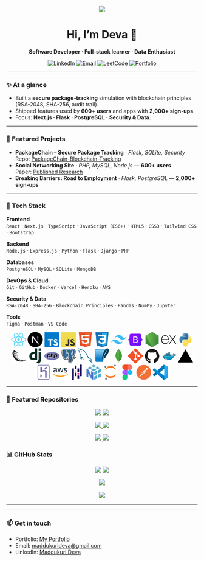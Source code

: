 <!-- Banner -->
<p align="center">
  <img src="https://capsule-render.vercel.app/api?type=waving&color=gradient&height=180&section=header&text=Welcome%20to%20Deva's%20Profile!&fontSize=30&fontAlignY=35" />
</p>

<h1 align="center">Hi, I’m Deva 👋</h1>
<p align="center"><b>Software Developer · Full-stack learner · Data Enthusiast</b></p>

<!-- Badges -->
<p align="center">
  <a href="https://www.linkedin.com/in/maddukuri-deva/">
    <img alt="LinkedIn" src="https://img.shields.io/badge/LinkedIn-0A66C2?logo=linkedin&logoColor=white">
  </a>
  <a href="mailto:maddukurideva@gmail.com">
    <img alt="Email" src="https://img.shields.io/badge/Email-333?logo=gmail&logoColor=white">
  </a>
  <a href="https://leetcode.com/u/devakumari/">
    <img alt="LeetCode" src="https://img.shields.io/badge/LeetCode-FFA116?logo=leetcode&logoColor=white">
  </a>
  <a href="https://devakumari-portfolio-gs70xl7mv-devakumaris-projects.vercel.app/">
    <img alt="Portfolio" src="https://img.shields.io/badge/Portfolio-111?logo=vercel&logoColor=white">
  </a>
</p>

---

### ✨ At a glance
- Built a **secure package-tracking** simulation with blockchain principles (RSA-2048, SHA-256, audit trail).
- Shipped features used by **600+ users** and apps with **2,000+ sign-ups**.
- Focus: **Next.js · Flask · PostgreSQL · Security & Data**.

---

### 🔭 Featured Projects
- **PackageChain – Secure Package Tracking** · *Flask, SQLite, Security*  
  Repo: [PackageChain-Blockchain-Tracking](https://github.com/deva-kumari/PackageChain-Blockchain-Tracking)  
- **Social Networking Site** · *PHP, MySQL, Node.js* — **600+ users**  
  Paper: [Published Research](https://www.propulsiontechjournal.com/index.php/journal/article/view/9111)  
- **Breaking Barriers: Road to Employment** · *Flask, PostgreSQL* — **2,000+ sign-ups**

---

### 🧰 Tech Stack

**Frontend**  
`React` · `Next.js` · `TypeScript` · `JavaScript (ES6+)` · `HTML5` · `CSS3` · `Tailwind CSS` · `Bootstrap`

**Backend**  
`Node.js` · `Express.js` · `Python` · `Flask` · `Django` · `PHP`

**Databases**  
`PostgreSQL` · `MySQL` · `SQLite` · `MongoDB`

**DevOps & Cloud**  
`Git` · `GitHub` · `Docker` · `Vercel` · `Heroku` · `AWS`

**Security & Data**  
`RSA-2048` · `SHA-256` · `Blockchain Principles` · `Pandas` · `NumPy` · `Jupyter`

**Tools**  
`Figma` · `Postman` · `VS Code`

<!-- Tech Logos -->
<p align="center">
  <img src="https://raw.githubusercontent.com/devicons/devicon/master/icons/react/react-original.svg" width="40" title="React"/>
  <img src="https://raw.githubusercontent.com/devicons/devicon/master/icons/nextjs/nextjs-original.svg" width="40" title="Next.js"/>
  <img src="https://raw.githubusercontent.com/devicons/devicon/master/icons/typescript/typescript-original.svg" width="40" title="TypeScript"/>
  <img src="https://raw.githubusercontent.com/devicons/devicon/master/icons/javascript/javascript-original.svg" width="40" title="JavaScript"/>
  <img src="https://raw.githubusercontent.com/devicons/devicon/master/icons/html5/html5-original.svg" width="40" title="HTML5"/>
  <img src="https://raw.githubusercontent.com/devicons/devicon/master/icons/css3/css3-original.svg" width="40" title="CSS3"/>
  <img src="https://raw.githubusercontent.com/devicons/devicon/master/icons/tailwindcss/tailwindcss-original.svg" width="40" title="Tailwind CSS"/>
  <img src="https://raw.githubusercontent.com/devicons/devicon/master/icons/bootstrap/bootstrap-original.svg" width="40" title="Bootstrap"/>
  <img src="https://raw.githubusercontent.com/devicons/devicon/master/icons/nodejs/nodejs-original.svg" width="40" title="Node.js"/>
  <img src="https://raw.githubusercontent.com/devicons/devicon/master/icons/express/express-original.svg" width="40" title="Express.js"/>
  <img src="https://raw.githubusercontent.com/devicons/devicon/master/icons/python/python-original.svg" width="40" title="Python"/>
  <img src="https://raw.githubusercontent.com/devicons/devicon/master/icons/flask/flask-original.svg" width="40" title="Flask"/>
  <img src="https://raw.githubusercontent.com/devicons/devicon/master/icons/django/django-plain.svg" width="40" title="Django"/>
  <img src="https://raw.githubusercontent.com/devicons/devicon/master/icons/php/php-original.svg" width="40" title="PHP"/>
  <img src="https://raw.githubusercontent.com/devicons/devicon/master/icons/postgresql/postgresql-original.svg" width="40" title="PostgreSQL"/>
  <img src="https://raw.githubusercontent.com/devicons/devicon/master/icons/mysql/mysql-original.svg" width="40" title="MySQL"/>
  <img src="https://raw.githubusercontent.com/devicons/devicon/master/icons/sqlite/sqlite-original.svg" width="40" title="SQLite"/>
  <img src="https://raw.githubusercontent.com/devicons/devicon/master/icons/mongodb/mongodb-original.svg" width="40" title="MongoDB"/>
  <img src="https://raw.githubusercontent.com/devicons/devicon/master/icons/git/git-original.svg" width="40" title="Git"/>
  <img src="https://raw.githubusercontent.com/devicons/devicon/master/icons/github/github-original.svg" width="40" title="GitHub"/>
  <img src="https://raw.githubusercontent.com/devicons/devicon/master/icons/docker/docker-original.svg" width="40" title="Docker"/>
  <img src="https://raw.githubusercontent.com/devicons/devicon/master/icons/vercel/vercel-original.svg" width="40" title="Vercel"/>
  <img src="https://raw.githubusercontent.com/devicons/devicon/master/icons/heroku/heroku-original.svg" width="40" title="Heroku"/>
  <img src="https://raw.githubusercontent.com/devicons/devicon/master/icons/amazonwebservices/amazonwebservices-original.svg" width="40" title="AWS"/>
  <img src="https://raw.githubusercontent.com/devicons/devicon/master/icons/pandas/pandas-original.svg" width="40" title="Pandas"/>
  <img src="https://raw.githubusercontent.com/devicons/devicon/master/icons/numpy/numpy-original.svg" width="40" title="NumPy"/>
  <img src="https://raw.githubusercontent.com/devicons/devicon/master/icons/jupyter/jupyter-original.svg" width="40" title="Jupyter"/>
  <img src="https://raw.githubusercontent.com/devicons/devicon/master/icons/figma/figma-original.svg" width="40" title="Figma"/>
  <img src="https://raw.githubusercontent.com/devicons/devicon/master/icons/postman/postman-original.svg" width="40" title="Postman"/>
  <img src="https://raw.githubusercontent.com/devicons/devicon/master/icons/vscode/vscode-original.svg" width="40" title="VS Code"/>
</p>

---
<!-- Custom Pinned Projects -->
### 📌 Featured Repositories  

<p align="center">
  <a href="https://github.com/deva-kumari/devakumari-portfolio-pro">
    <img src="https://github-readme-stats.vercel.app/api/pin/?username=deva-kumari&repo=devakumari-portfolio-pro&theme=radical" />
  </a>
  <a href="https://github.com/deva-kumari/PackageChain-Blockchain-Tracking">
    <img src="https://github-readme-stats.vercel.app/api/pin/?username=deva-kumari&repo=PackageChain-Blockchain-Tracking&theme=radical" />
  </a>
</p>

<p align="center">
  <a href="https://github.com/deva-kumari/Encryptix-task-3">
    <img src="https://github-readme-stats.vercel.app/api/pin/?username=deva-kumari&repo=Encryptix-task-3&theme=radical" />
  </a>
  <a href="https://github.com/deva-kumari/Encryptix-task2">
    <img src="https://github-readme-stats.vercel.app/api/pin/?username=deva-kumari&repo=Encryptix-task2&theme=radical" />
  </a>
</p>

<p align="center">
  <a href="https://github.com/deva-kumari/Encryptix-task1">
    <img src="https://github-readme-stats.vercel.app/api/pin/?username=deva-kumari&repo=Encryptix-task1&theme=radical" />
  </a>
  <a href="https://github.com/deva-kumari/devakumari_cse22237">
    <img src="https://github-readme-stats.vercel.app/api/pin/?username=deva-kumari&repo=devakumari_cse22237&theme=radical" />
  </a>
</p>


### 📊 GitHub Stats
<p align="center">
  <img height="170" src="https://github-readme-stats.vercel.app/api?username=deva-kumari&show_icons=true&theme=radical" />
  <img height="170" src="https://github-readme-stats.vercel.app/api/top-langs/?username=deva-kumari&layout=compact&theme=radical" />
</p>

<p align="center">
  <img height="170" src="https://streak-stats.demolab.com?user=deva-kumari&theme=radical" />
</p>

<!-- Optional: contribution activity graph -->
<p align="center">
  <img src="https://github-readme-activity-graph.vercel.app/graph?username=deva-kumari&theme=react-dark" />
</p>

---
---



### 📫 Get in touch
- Portfolio: [My Portfolio](https://devakumari-portfolio-gs70xl7mv-devakumaris-projects.vercel.app)  
- Email: [maddukurideva@gmail.com](mailto:maddukurideva@gmail.com)  
- LinkedIn: [Maddukuri Deva](https://www.linkedin.com/in/maddukuri-deva/)
